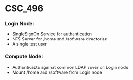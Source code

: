 # CSC_496

### Login Node:
- SingleSignOn Service for authentication
- NFS Server for /home and /software directories
- A single test user
### Compute Node:
- Authenticazte against common LDAP sever on Login node
- Mount /home and /software from Login node

